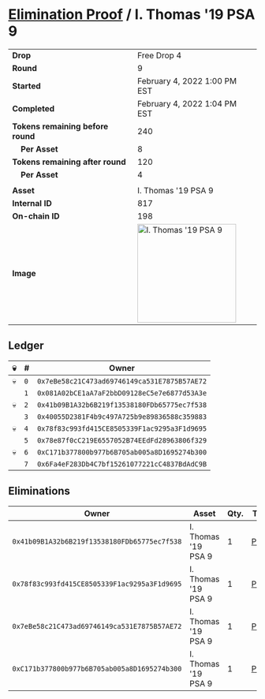 # [Elimination Proof](./readme.md) / I. Thomas &#039;19 PSA 9

|||
|---|---|
| **Drop** | Free Drop 4 |
| **Round** | 9 |
| **Started** | February 4, 2022 1:00 PM EST |
| **Completed** | February 4, 2022 1:04 PM EST |
| **Tokens remaining before round** | 240 |
| **&nbsp;&nbsp;&nbsp;&nbsp;Per Asset** | 8 |
| **Tokens remaining after round** | 120 |
| **&nbsp;&nbsp;&nbsp;&nbsp;Per Asset** | 4 |
| | |
| **Asset** | I. Thomas &#039;19 PSA 9 |
| **Internal ID** | 817 |
| **On-chain ID** | 198 |
| **Image** | <img src="https://tcdn.blokpax.com/957181fa-d3f9-411f-a216-a268607a6b52/b682076495cf6216fa3ad90811688577dd7e5fc5d25910abd2ecbeb8d0deaff0.jpg" height="200" alt="I. Thomas &#039;19 PSA 9" /> |

## Ledger

| 💀 | # | Owner |
| --- | --- | --- |
| 💀 | `0` | `0x7eBe58c21C473ad69746149ca531E7875B57AE72` |
|  | `1` | `0x081A02bCE1aA7aF2bbD09128eC5e7e6877d53A3e` |
| 💀 | `2` | `0x41b09B1A32b6B219f13538180FDb65775ec7f538` |
|  | `3` | `0x40055D2381F4b9c497A725b9e89836588c359883` |
| 💀 | `4` | `0x78f83c993fd415CE8505339F1ac9295a3F1d9695` |
|  | `5` | `0x78e87f0cC219E6557052B74EEdFd28963806f329` |
| 💀 | `6` | `0xC171b377800b977b6B705ab005a8D1695274b300` |
|  | `7` | `0x6Fa4eF283Db4C7bf15261077221cC4837BdAdC9B` |


## Eliminations

| Owner | Asset | Qty. | Transaction |
| --- | --- | --- | --- |
| `0x41b09B1A32b6B219f13538180FDb65775ec7f538` | I. Thomas '19 PSA 9 | 1 | [Polygonscan](https://polygonscan.com/tx/0x226457b494f9125bc3988d0773a37ede588c916b7cc4b4d674306e4fed146c34) |
| `0x78f83c993fd415CE8505339F1ac9295a3F1d9695` | I. Thomas '19 PSA 9 | 1 | [Polygonscan](https://polygonscan.com/tx/0xd4df97abd1ebe4427d06c4413726e4219c7ff15bd665811273d6265f4a68ef46) |
| `0x7eBe58c21C473ad69746149ca531E7875B57AE72` | I. Thomas '19 PSA 9 | 1 | [Polygonscan](https://polygonscan.com/tx/0xd3152d0f919087609fd3cd3d9adafd0a175f78446729cd853b49ded67b0a3f23) |
| `0xC171b377800b977b6B705ab005a8D1695274b300` | I. Thomas '19 PSA 9 | 1 | [Polygonscan](https://polygonscan.com/tx/0x067e3b403492f2afecaeac735404daddaed9f79770f0fc02cdbb13ecbc600f14) |
